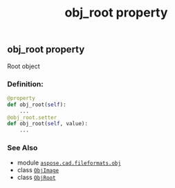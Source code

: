 ﻿---
title: obj_root property
second_title: Aspose.CAD for Python via .NET API References
description: 
type: docs
weight: 200
url: /aspose.cad.fileformats.obj/objimage/obj_root/
is_root: false
---

## obj_root property


Root object
### Definition:
```python
@property
def obj_root(self):
    ...
@obj_root.setter
def obj_root(self, value):
    ...
```

### See Also
* module [`aspose.cad.fileformats.obj`](../../)
* class [`ObjImage`](/cad/python-net/aspose.cad.fileformats.obj/objimage)
* class [`ObjRoot`](/cad/python-net/aspose.cad.fileformats.obj.elements/objroot)
